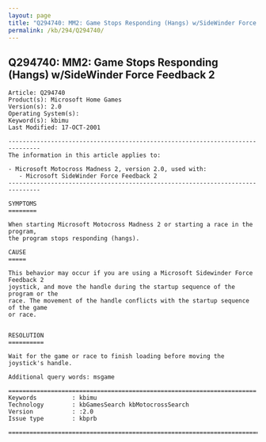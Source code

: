```yaml
---
layout: page
title: "Q294740: MM2: Game Stops Responding (Hangs) w/SideWinder Force Feedback 2"
permalink: /kb/294/Q294740/
---
```


## Q294740: MM2: Game Stops Responding (Hangs) w/SideWinder Force Feedback 2

	Article: Q294740
	Product(s): Microsoft Home Games
	Version(s): 2.0
	Operating System(s): 
	Keyword(s): kbimu
	Last Modified: 17-OCT-2001
	
	-------------------------------------------------------------------------------
	The information in this article applies to:
	
	- Microsoft Motocross Madness 2, version 2.0, used with:
	   - Microsoft SideWinder Force Feedback 2 
	-------------------------------------------------------------------------------
	
	SYMPTOMS
	========
	
	When starting Microsoft Motocross Madness 2 or starting a race in the program,
	the program stops responding (hangs).
	
	CAUSE
	=====
	
	This behavior may occur if you are using a Microsoft Sidewinder Force Feedback 2
	joystick, and move the handle during the startup sequence of the program or the
	race. The movement of the handle conflicts with the startup sequence of the game
	or race.
	
	
	RESOLUTION
	==========
	
	Wait for the game or race to finish loading before moving the joystick's handle.
	
	Additional query words: msgame
	
	======================================================================
	Keywords          : kbimu 
	Technology        : kbGamesSearch kbMotocrossSearch
	Version           : :2.0
	Issue type        : kbprb
	
	=============================================================================
	
